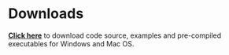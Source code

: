 # Downloads #

**[Click here](https://drive.google.com/folderview?id=0B13IeWPRjYq8c2h5SGFsWDVyZ1k&usp=sharing)** to download code source, examples and pre-compiled executables for Windows and Mac OS.